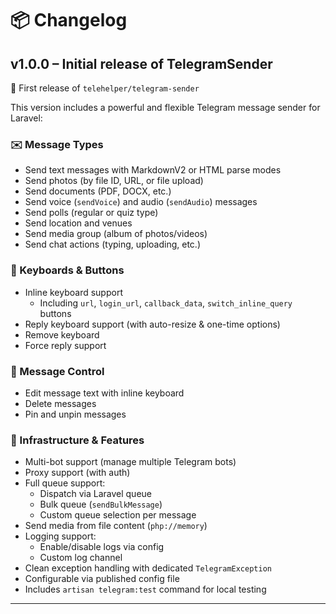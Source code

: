 # 📦 Changelog

## v1.0.0 – Initial release of TelegramSender

🎉 First release of `telehelper/telegram-sender`

This version includes a powerful and flexible Telegram message sender for Laravel:

### ✉️ Message Types
- Send text messages with MarkdownV2 or HTML parse modes
- Send photos (by file ID, URL, or file upload)
- Send documents (PDF, DOCX, etc.)
- Send voice (`sendVoice`) and audio (`sendAudio`) messages
- Send polls (regular or quiz type)
- Send location and venues
- Send media group (album of photos/videos)
- Send chat actions (typing, uploading, etc.)

### 🔘 Keyboards & Buttons
- Inline keyboard support
  - Including `url`, `login_url`, `callback_data`, `switch_inline_query` buttons
- Reply keyboard support (with auto-resize & one-time options)
- Remove keyboard
- Force reply support

### 🔁 Message Control
- Edit message text with inline keyboard
- Delete messages
- Pin and unpin messages

### 🔐 Infrastructure & Features
- Multi-bot support (manage multiple Telegram bots)
- Proxy support (with auth)
- Full queue support:
  - Dispatch via Laravel queue
  - Bulk queue (`sendBulkMessage`)
  - Custom queue selection per message
- Send media from file content (`php://memory`)
- Logging support:
  - Enable/disable logs via config
  - Custom log channel
- Clean exception handling with dedicated `TelegramException`
- Configurable via published config file
- Includes `artisan telegram:test` command for local testing

---
